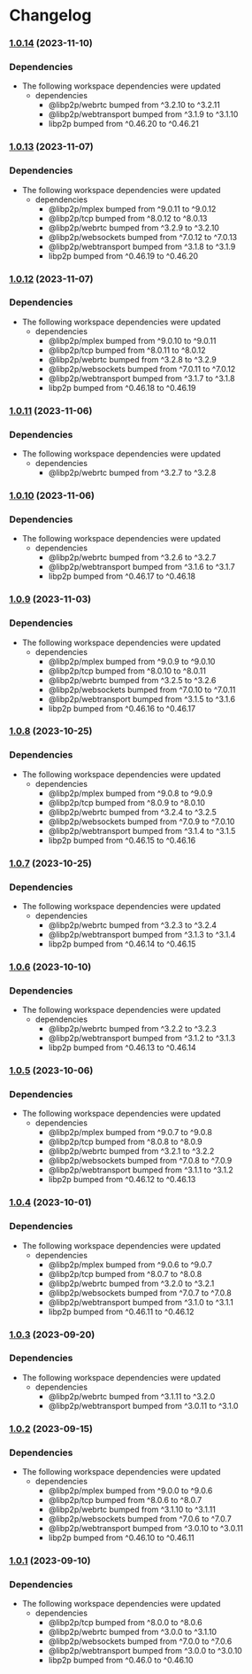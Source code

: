 # Changelog

### [1.0.14](https://www.github.com/libp2p/js-libp2p/compare/multidim-interop-v1.0.13...multidim-interop-v1.0.14) (2023-11-10)


### Dependencies

* The following workspace dependencies were updated
  * dependencies
    * @libp2p/webrtc bumped from ^3.2.10 to ^3.2.11
    * @libp2p/webtransport bumped from ^3.1.9 to ^3.1.10
    * libp2p bumped from ^0.46.20 to ^0.46.21

### [1.0.13](https://www.github.com/libp2p/js-libp2p/compare/multidim-interop-v1.0.12...multidim-interop-v1.0.13) (2023-11-07)


### Dependencies

* The following workspace dependencies were updated
  * dependencies
    * @libp2p/mplex bumped from ^9.0.11 to ^9.0.12
    * @libp2p/tcp bumped from ^8.0.12 to ^8.0.13
    * @libp2p/webrtc bumped from ^3.2.9 to ^3.2.10
    * @libp2p/websockets bumped from ^7.0.12 to ^7.0.13
    * @libp2p/webtransport bumped from ^3.1.8 to ^3.1.9
    * libp2p bumped from ^0.46.19 to ^0.46.20

### [1.0.12](https://www.github.com/libp2p/js-libp2p/compare/multidim-interop-v1.0.11...multidim-interop-v1.0.12) (2023-11-07)


### Dependencies

* The following workspace dependencies were updated
  * dependencies
    * @libp2p/mplex bumped from ^9.0.10 to ^9.0.11
    * @libp2p/tcp bumped from ^8.0.11 to ^8.0.12
    * @libp2p/webrtc bumped from ^3.2.8 to ^3.2.9
    * @libp2p/websockets bumped from ^7.0.11 to ^7.0.12
    * @libp2p/webtransport bumped from ^3.1.7 to ^3.1.8
    * libp2p bumped from ^0.46.18 to ^0.46.19

### [1.0.11](https://www.github.com/libp2p/js-libp2p/compare/multidim-interop-v1.0.10...multidim-interop-v1.0.11) (2023-11-06)


### Dependencies

* The following workspace dependencies were updated
  * dependencies
    * @libp2p/webrtc bumped from ^3.2.7 to ^3.2.8

### [1.0.10](https://www.github.com/libp2p/js-libp2p/compare/multidim-interop-v1.0.9...multidim-interop-v1.0.10) (2023-11-06)


### Dependencies

* The following workspace dependencies were updated
  * dependencies
    * @libp2p/webrtc bumped from ^3.2.6 to ^3.2.7
    * @libp2p/webtransport bumped from ^3.1.6 to ^3.1.7
    * libp2p bumped from ^0.46.17 to ^0.46.18

### [1.0.9](https://www.github.com/libp2p/js-libp2p/compare/multidim-interop-v1.0.8...multidim-interop-v1.0.9) (2023-11-03)


### Dependencies

* The following workspace dependencies were updated
  * dependencies
    * @libp2p/mplex bumped from ^9.0.9 to ^9.0.10
    * @libp2p/tcp bumped from ^8.0.10 to ^8.0.11
    * @libp2p/webrtc bumped from ^3.2.5 to ^3.2.6
    * @libp2p/websockets bumped from ^7.0.10 to ^7.0.11
    * @libp2p/webtransport bumped from ^3.1.5 to ^3.1.6
    * libp2p bumped from ^0.46.16 to ^0.46.17

### [1.0.8](https://www.github.com/libp2p/js-libp2p/compare/multidim-interop-v1.0.7...multidim-interop-v1.0.8) (2023-10-25)


### Dependencies

* The following workspace dependencies were updated
  * dependencies
    * @libp2p/mplex bumped from ^9.0.8 to ^9.0.9
    * @libp2p/tcp bumped from ^8.0.9 to ^8.0.10
    * @libp2p/webrtc bumped from ^3.2.4 to ^3.2.5
    * @libp2p/websockets bumped from ^7.0.9 to ^7.0.10
    * @libp2p/webtransport bumped from ^3.1.4 to ^3.1.5
    * libp2p bumped from ^0.46.15 to ^0.46.16

### [1.0.7](https://www.github.com/libp2p/js-libp2p/compare/multidim-interop-v1.0.6...multidim-interop-v1.0.7) (2023-10-25)


### Dependencies

* The following workspace dependencies were updated
  * dependencies
    * @libp2p/webrtc bumped from ^3.2.3 to ^3.2.4
    * @libp2p/webtransport bumped from ^3.1.3 to ^3.1.4
    * libp2p bumped from ^0.46.14 to ^0.46.15

### [1.0.6](https://www.github.com/libp2p/js-libp2p/compare/multidim-interop-v1.0.5...multidim-interop-v1.0.6) (2023-10-10)


### Dependencies

* The following workspace dependencies were updated
  * dependencies
    * @libp2p/webrtc bumped from ^3.2.2 to ^3.2.3
    * @libp2p/webtransport bumped from ^3.1.2 to ^3.1.3
    * libp2p bumped from ^0.46.13 to ^0.46.14

### [1.0.5](https://www.github.com/libp2p/js-libp2p/compare/multidim-interop-v1.0.4...multidim-interop-v1.0.5) (2023-10-06)


### Dependencies

* The following workspace dependencies were updated
  * dependencies
    * @libp2p/mplex bumped from ^9.0.7 to ^9.0.8
    * @libp2p/tcp bumped from ^8.0.8 to ^8.0.9
    * @libp2p/webrtc bumped from ^3.2.1 to ^3.2.2
    * @libp2p/websockets bumped from ^7.0.8 to ^7.0.9
    * @libp2p/webtransport bumped from ^3.1.1 to ^3.1.2
    * libp2p bumped from ^0.46.12 to ^0.46.13

### [1.0.4](https://www.github.com/libp2p/js-libp2p/compare/multidim-interop-v1.0.3...multidim-interop-v1.0.4) (2023-10-01)


### Dependencies

* The following workspace dependencies were updated
  * dependencies
    * @libp2p/mplex bumped from ^9.0.6 to ^9.0.7
    * @libp2p/tcp bumped from ^8.0.7 to ^8.0.8
    * @libp2p/webrtc bumped from ^3.2.0 to ^3.2.1
    * @libp2p/websockets bumped from ^7.0.7 to ^7.0.8
    * @libp2p/webtransport bumped from ^3.1.0 to ^3.1.1
    * libp2p bumped from ^0.46.11 to ^0.46.12

### [1.0.3](https://www.github.com/libp2p/js-libp2p/compare/multidim-interop-v1.0.2...multidim-interop-v1.0.3) (2023-09-20)


### Dependencies

* The following workspace dependencies were updated
  * dependencies
    * @libp2p/webrtc bumped from ^3.1.11 to ^3.2.0
    * @libp2p/webtransport bumped from ^3.0.11 to ^3.1.0

### [1.0.2](https://www.github.com/libp2p/js-libp2p/compare/multidim-interop-v1.0.1...multidim-interop-v1.0.2) (2023-09-15)


### Dependencies

* The following workspace dependencies were updated
  * dependencies
    * @libp2p/mplex bumped from ^9.0.0 to ^9.0.6
    * @libp2p/tcp bumped from ^8.0.6 to ^8.0.7
    * @libp2p/webrtc bumped from ^3.1.10 to ^3.1.11
    * @libp2p/websockets bumped from ^7.0.6 to ^7.0.7
    * @libp2p/webtransport bumped from ^3.0.10 to ^3.0.11
    * libp2p bumped from ^0.46.10 to ^0.46.11

### [1.0.1](https://www.github.com/libp2p/js-libp2p/compare/multidim-interop-v1.0.0...multidim-interop-v1.0.1) (2023-09-10)


### Dependencies

* The following workspace dependencies were updated
  * dependencies
    * @libp2p/tcp bumped from ^8.0.0 to ^8.0.6
    * @libp2p/webrtc bumped from ^3.0.0 to ^3.1.10
    * @libp2p/websockets bumped from ^7.0.0 to ^7.0.6
    * @libp2p/webtransport bumped from ^3.0.0 to ^3.0.10
    * libp2p bumped from ^0.46.0 to ^0.46.10

